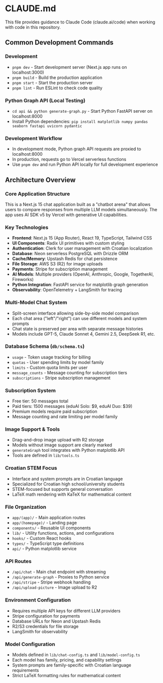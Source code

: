 # CLAUDE.md

This file provides guidance to Claude Code (claude.ai/code) when working with code in this repository.

## Common Development Commands

### Development
- `pnpm dev` - Start development server (Next.js app runs on localhost:3000)
- `pnpm build` - Build the production application
- `pnpm start` - Start the production server
- `pnpm lint` - Run ESLint to check code quality

### Python Graph API (Local Testing)
- `cd api && python generate-graph.py` - Start Python FastAPI server on localhost:8000
- Install Python dependencies: `pip install matplotlib numpy pandas seaborn fastapi uvicorn pydantic`

### Development Workflow
- In development mode, Python graph API requests are proxied to localhost:8000
- In production, requests go to Vercel serverless functions
- Use `pnpm dev` and run Python API locally for full development experience

## Architecture Overview

### Core Application Structure
This is a Next.js 15 chat application built as a "chatbot arena" that allows users to compare responses from multiple LLM models simultaneously. The app uses AI SDK v5 by Vercel with generative UI capabilities.

### Key Technologies
- **Frontend**: Next.js 15 (App Router), React 19, TypeScript, Tailwind CSS
- **UI Components**: Radix UI primitives with custom styling
- **Authentication**: Clerk for user management with Croatian localization
- **Database**: Neon serverless PostgreSQL with Drizzle ORM
- **Cache/Memory**: Upstash Redis for chat persistence
- **File Storage**: AWS S3 (R2) for image uploads
- **Payments**: Stripe for subscription management
- **AI Models**: Multiple providers (OpenAI, Anthropic, Google, TogetherAI, Fireworks)
- **Python Integration**: FastAPI service for matplotlib graph generation
- **Observability**: OpenTelemetry + LangSmith for tracing

### Multi-Model Chat System
- Split-screen interface allowing side-by-side model comparison
- Each chat area ("left"/"right") can use different models and system prompts
- Chat state is preserved per area with separate message histories
- Models include GPT-5, Claude Sonnet 4, Gemini 2.5, DeepSeek R1, etc.

### Database Schema (`db/schema.ts`)
- `usage` - Token usage tracking for billing
- `quotas` - User spending limits by model family
- `limits` - Custom quota limits per user
- `message_counts` - Message counting for subscription tiers
- `subscriptions` - Stripe subscription management

### Subscription System
- Free tier: 50 messages total
- Paid tiers: 1500 messages (eduAI Solo: $9, eduAI Duo: $39)
- Premium models require paid subscription
- Message counting and rate limiting per model family

### Image Support & Tools
- Drag-and-drop image upload with R2 storage
- Models without image support are clearly marked
- `generateGraph` tool integrates with Python matplotlib API
- Tools are defined in `lib/tools.ts`

### Croatian STEM Focus
- Interface and system prompts are in Croatian language
- Specialized for Croatian high school/university students
- STEM-focused but supports general conversation
- LaTeX math rendering with KaTeX for mathematical content

### File Organization
- `app/(app)/` - Main application routes
- `app/(homepage)/` - Landing page
- `components/` - Reusable UI components
- `lib/` - Utility functions, actions, and configurations
- `hooks/` - Custom React hooks
- `types/` - TypeScript type definitions
- `api/` - Python matplotlib service

### API Routes
- `/api/chat` - Main chat endpoint with streaming
- `/api/generate-graph` - Proxies to Python service
- `/api/stripe` - Stripe webhook handling
- `/api/upload-picture` - Image upload to R2

### Environment Configuration
- Requires multiple API keys for different LLM providers
- Stripe configuration for payments
- Database URLs for Neon and Upstash Redis
- R2/S3 credentials for file storage
- LangSmith for observability

### Model Configuration
- Models defined in `lib/chat-config.ts` and `lib/model-config.ts`
- Each model has family, pricing, and capability settings
- System prompts are family-specific with Croatian language requirements
- Strict LaTeX formatting rules for mathematical content